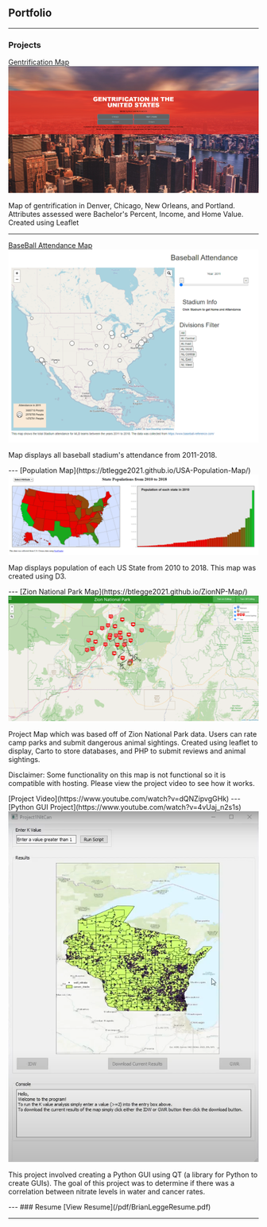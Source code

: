 ## Portfolio

---

### Projects

[Gentrification Map](https://btlegge2021.github.io/Gentrification-Map/)
<img src="images/Landing Page.PNG?raw=true"/>
<p>Map of gentrification in Denver, Chicago, New Orleans, and Portland. Attributes assessed were Bachelor's Percent, Income, and Home Value. Created using Leaflet</p>

---
[BaseBall Attendance Map](https://btlegge2021.github.io/BaseBall-Attendence/)
<img src="images/HomePage.PNG?raw=true"/>
<p>Map displays all baseball stadium's attendance from 2011-2018.</p>
---
[Population Map](https://btlegge2021.github.io/USA-Population-Map/)
<img src="images/Population Map.PNG?raw=true"/>
<p>Map displays population of each US State from 2010 to 2018. This map was created using D3.</p>
---
[Zion National Park Map](https://btlegge2021.github.io/ZionNP-Map/)
<img src="images/ZNPHome.png?raw=true"/>
<p>Project Map which was based off of Zion National Park data. Users can rate camp parks and submit dangerous animal sightings. Created using leaflet to display, Carto to store databases, and PHP to submit reviews and animal sightings.</p>
<P>Disclaimer: Some functionality on this map is not functional so it is compatible with hosting. Please view the project video to see how it works.</p>
<!-- <a href="https://www.youtube.com/watch?v=dQNZipvgGHk">Project Video</a> -->
[Project Video](https://www.youtube.com/watch?v=dQNZipvgGHk)
---
[Python GUI Project](https://www.youtube.com/watch?v=4vUaj_n2s1s)
<img src="images/PythonGUI.png?raw=true"/>
<p>This project involved creating a Python GUI using QT (a library for Python to create GUIs). The goal of this project was to determine if there was a correlation between nitrate levels in water and cancer rates.</p>
---
### Resume
[View Resume](/pdf/BrianLeggeResume.pdf)

<!-- ### Category Name 2

- [Project 1 Title](http://example.com/)
- [Project 2 Title](http://example.com/)
- [Project 3 Title](http://example.com/)
- [Project 4 Title](http://example.com/)
- [Project 5 Title](http://example.com/)

--- -->




---
<!-- <p style="font-size:11px">Page template forked from <a href="https://github.com/evanca/quick-portfolio">evanca</a></p> -->
<!-- Remove above link if you don't want to attibute -->
